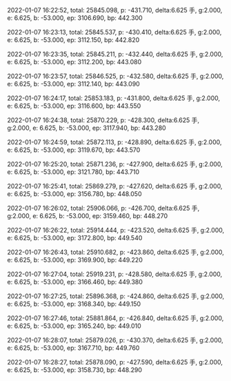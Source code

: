 2022-01-07 16:22:52, total: 25845.098, p: -431.710, delta:6.625 手, g:2.000, e: 6.625, b: -53.000, ep: 3106.690, bp: 442.300

2022-01-07 16:23:13, total: 25845.537, p: -430.410, delta:6.625 手, g:2.000, e: 6.625, b: -53.000, ep: 3112.150, bp: 442.820

2022-01-07 16:23:35, total: 25845.211, p: -432.440, delta:6.625 手, g:2.000, e: 6.625, b: -53.000, ep: 3112.200, bp: 443.080

2022-01-07 16:23:57, total: 25846.525, p: -432.580, delta:6.625 手, g:2.000, e: 6.625, b: -53.000, ep: 3112.140, bp: 443.090

2022-01-07 16:24:17, total: 25853.183, p: -431.800, delta:6.625 手, g:2.000, e: 6.625, b: -53.000, ep: 3116.600, bp: 443.550

2022-01-07 16:24:38, total: 25870.229, p: -428.300, delta:6.625 手, g:2.000, e: 6.625, b: -53.000, ep: 3117.940, bp: 443.280

2022-01-07 16:24:59, total: 25872.113, p: -428.890, delta:6.625 手, g:2.000, e: 6.625, b: -53.000, ep: 3119.670, bp: 443.570

2022-01-07 16:25:20, total: 25871.236, p: -427.900, delta:6.625 手, g:2.000, e: 6.625, b: -53.000, ep: 3121.780, bp: 443.710

2022-01-07 16:25:41, total: 25869.279, p: -427.620, delta:6.625 手, g:2.000, e: 6.625, b: -53.000, ep: 3156.780, bp: 448.050

2022-01-07 16:26:02, total: 25906.066, p: -426.700, delta:6.625 手, g:2.000, e: 6.625, b: -53.000, ep: 3159.460, bp: 448.270

2022-01-07 16:26:22, total: 25914.444, p: -423.520, delta:6.625 手, g:2.000, e: 6.625, b: -53.000, ep: 3172.800, bp: 449.540

2022-01-07 16:26:43, total: 25910.682, p: -423.860, delta:6.625 手, g:2.000, e: 6.625, b: -53.000, ep: 3169.900, bp: 449.220

2022-01-07 16:27:04, total: 25919.231, p: -428.580, delta:6.625 手, g:2.000, e: 6.625, b: -53.000, ep: 3166.460, bp: 449.380

2022-01-07 16:27:25, total: 25896.368, p: -424.860, delta:6.625 手, g:2.000, e: 6.625, b: -53.000, ep: 3168.340, bp: 449.150

2022-01-07 16:27:46, total: 25881.864, p: -426.840, delta:6.625 手, g:2.000, e: 6.625, b: -53.000, ep: 3165.240, bp: 449.010

2022-01-07 16:28:07, total: 25879.026, p: -430.370, delta:6.625 手, g:2.000, e: 6.625, b: -53.000, ep: 3167.710, bp: 449.760

2022-01-07 16:28:27, total: 25878.090, p: -427.590, delta:6.625 手, g:2.000, e: 6.625, b: -53.000, ep: 3158.730, bp: 448.290